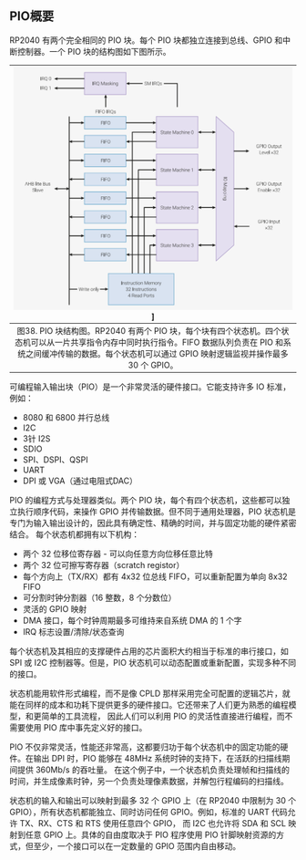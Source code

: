 ## PIO概要

RP2040 有两个完全相同的 PIO 块。每个 PIO 块都独立连接到总线、GPIO 和中断控制器。一个 PIO 块的结构图如下图所示。


| ![图38](figures/figure-38.png)] |
|:--:|
| 图38. PIO 块结构图。RP2040 有两个 PIO 块，每个块有四个状态机。四个状态机可以从一片共享指令内存中同时执行指令。FIFO 数据队列负责在 PIO 和系统之间缓冲传输的数据。每个状态机可以通过 GPIO 映射逻辑监视并操作最多 30 个 GPIO。|

可编程输入输出块（PIO）是一个非常灵活的硬件接口。它能支持许多 IO 标准，例如：

- 8080 和 6800 并行总线
- I2C
- 3针 I2S
- SDIO
- SPI、DSPI、QSPI
- UART
- DPI 或 VGA（通过电阻式DAC）

PIO 的编程方式与处理器类似。两个 PIO 块，每个有四个状态机，这些都可以独立执行顺序代码，来操作 GPIO 并传输数据。但不同于通用处理器，PIO 状态机是专门为输入输出设计的，因此具有确定性、精确的时间，并与固定功能的硬件紧密结合。
每个状态机都拥有以下机构：

- 两个 32 位移位寄存器 - 可以向任意方向位移任意比特
- 两个 32 位可擦写寄存器（scratch registor）
- 每个方向上（TX/RX）都有 4x32 位总线 FIFO，可以重新配置为单向 8x32 FIFO
- 可分割时钟分割器（16 整数，8 个分数位）
- 灵活的 GPIO 映射
- DMA 接口，每个时钟周期最多可维持来自系统 DMA 的 1 个字
- IRQ 标志设置/清除/状态查询

每个状态机及其相应的支撑硬件占用的芯片面积大约相当于标准的串行接口，如 SPI 或 I2C 控制器等。但是，PIO 状态机可以动态配置或重新配置，实现多种不同的接口。

状态机能用软件形式编程，而不是像 CPLD 那样采用完全可配置的逻辑芯片，就能在同样的成本和功耗下提供更多的硬件接口。它还带来了人们更为熟悉的编程模型，和更简单的工具流程，
因此人们可以利用 PIO 的灵活性直接进行编程，而不需要使用 PIO 库中事先定义好的接口。


PIO 不仅非常灵活，性能还非常高，这都要归功于每个状态机中的固定功能的硬件。在输出 DPI 时，PIO 能够在 48MHz 系统时钟的支持下，在活跃的扫描线期间提供 360Mb/s 的吞吐量。
在这个例子中，一个状态机负责处理帧和扫描线的时间，并生成像素时钟，另一个负责处理像素数据，并解包行程编码的扫描线。

状态机的输入和输出可以映射到最多 32 个 GPIO 上（在 RP2040 中限制为 30 个 GPIO），所有状态机都能独立、同时访问任何 GPIO。例如，标准的 UART 代码允许 TX、RX、CTS 和 RTS 使用任意四个 GPIO，
而 I2C 也允许将 SDA 和 SCL 映射到任意 GPIO 上。具体的自由度取决于 PIO 程序使用 PIO 针脚映射资源的方式，但至少，一个接口可以在一定数量的 GPIO 范围内自由移动。



